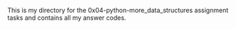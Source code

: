  This is my directory for the 0x04-python-more_data_structures assignment tasks and contains all my answer codes.
